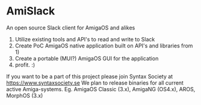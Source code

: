 # AmiSlack
An open source Slack client for AmigaOS and alikes

1) Utilize existing tools and API's to read and write to Slack
2) Create PoC AmigaOS native application built on API's and libraries from 1)
3) Create a portable (MUI?) AmigaOS GUI for the application
4) profit. :)

If you want to be a part of this project please join Syntax Society at https://www.syntaxsociety.se
We plan to release binaries for all current active Amiga-systems. Eg. AmigaOS Classic (3.x), AmigaNG (OS4.x), AROS, MorphOS (3.x)
